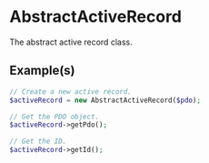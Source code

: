 # AbstractActiveRecord

The abstract active record class.

## Example(s)

```php
// Create a new active record.
$activeRecord = new AbstractActiveRecord($pdo);

// Get the PDO object.
$activeRecord->getPdo();

// Get the ID.
$activeRecord->getId();

```
